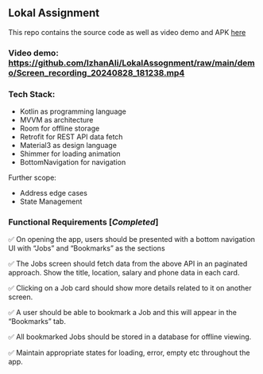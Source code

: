 ## Lokal Assignment 
This repo contains the source code as well as video demo and APK [here](https://github.com/IzhanAli/LokalAssognment/tree/main/demo)

### Video demo: https://github.com/IzhanAli/LokalAssognment/raw/main/demo/Screen_recording_20240828_181238.mp4

### Tech Stack:
- Kotlin as programming language
- MVVM as architecture
- Room for offline storage
- Retrofit for REST API data fetch
- Material3 as design language
- Shimmer for loading animation
- BottomNavigation for navigation

Further scope:
- Address edge cases
- State Management


### Functional Requirements [<i>Completed</i>]

✅ On opening the app, users should be presented with a bottom navigation UI with “Jobs” and “Bookmarks” as the sections

✅ The Jobs screen should fetch data from the above API in an paginated approach. Show the title, location, salary and phone data in each card.

✅ Clicking on a Job card should show more details related to it on another screen.

✅ A user should be able to bookmark a Job and this will appear in the “Bookmarks” tab.

✅ All bookmarked Jobs should be stored in a database for offline viewing.

✅ Maintain appropriate states for loading, error, empty etc throughout the app.
